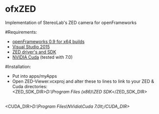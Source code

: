 # ofxZED
Implementation of StereoLab's ZED camera for openFrameworks

#Requirements:
- <a href="http://openframeworks.cc/download/">openFrameworks 0.9 for x64 builds</a>
- <a href="https://www.visualstudio.com/">Visual Studio 2015</a>
- <a href="https://www.stereolabs.com/developers/#start_anchor">ZED driver's and SDK</a>
- <a href="https://developer.nvidia.com/cuda-toolkit-70">NVIDIA Cuda</a> (tested with 7.0)


#Installation:
- Put into apps/myApps
- Open ZED-Viewer.vcxproj and alter these to lines to link to your ZED & Cuda directories:
  <br />
  &lt;ZED_SDK_DIR&gt;<i>D:\Program Files (x86)\ZED SDK</i>&lt;/ZED_SDK_DIR&gt;
<br />
  &lt;CUDA_DIR&gt;<i>D:\Program Files\NVidia\Cuda 7.0</i&>lt;/CUDA_DIR&gt;
